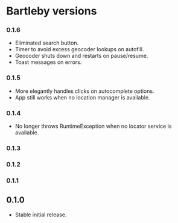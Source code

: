 # Bartleby versions

### 0.1.6

- Eliminated search button.
- Timer to avoid excess geocoder lookups on autofill.
- Geocoder shuts down and restarts on pause/resume.
- Toast messages on errors.

### 0.1.5

- More elegantly handles clicks on autocomplete options.
- App still works when no location manager is available.

### 0.1.4

- No longer throws RuntimeException when no locator service is available.

### 0.1.3

### 0.1.2

### 0.1.1

## 0.1.0

- Stable initial release.